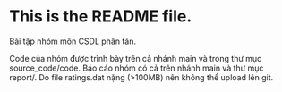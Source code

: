 # This is the README file.

Bài tập nhóm môn CSDL phân tán.

Code của nhóm được trình bày trên cả nhánh main và trong thư mục source_code/code.
Báo cáo nhóm có cả trên nhánh main và thư mục report/.
Do file ratings.dat nặng (>100MB) nên không thể upload lên git.
